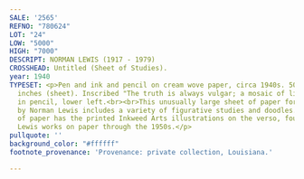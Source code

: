 ```yaml
---
SALE: '2565'
REFNO: "780624"
LOT: "24"
LOW: "5000"
HIGH: "7000"
DESCRIPT: NORMAN LEWIS (1917 - 1979)
CROSSHEAD: Untitled (Sheet of Studies).
year: 1940
TYPESET: <p>Pen and ink and pencil on cream wove paper, circa 1940s. 508x660 mm; 20x26
  inches (sheet). Inscribed "The truth is always vulgar; a mosaic of living things"
  in pencil, lower left.<br><br>This unusually large sheet of paper for sketching
  by Norman Lewis includes a variety of figurative studies and doodles. The sheet
  of paper has the printed Inkweed Arts illustrations on the verso, found on many
  Lewis works on paper through the 1950s.</p>
pullquote: ''
background_color: "#ffffff"
footnote_provenance: 'Provenance: private collection, Louisiana.'

---
```


